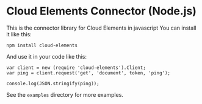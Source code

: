Cloud Elements Connector (Node.js)
==================================

This is the connector library for Cloud Elements in javascript
You can install it like this:

    npm install cloud-elements

And use it in your code like this:

    var client = new (require 'cloud-elements').Client;
    var ping = client.request('get', 'document', token, 'ping');

    console.log(JSON.stringify(ping));

See the `examples` directory for more examples.
